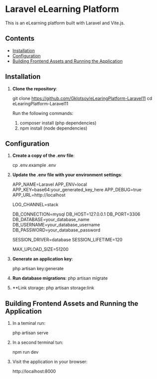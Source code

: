 # Laravel eLearning Platform

This is an eLearning platform built with Laravel and Vite.js.

## Contents

- [Installation](#installation)
- [Configuration](#configuration)
- [Building Frontend Assets and Running the Application](#building-frontend-assets-and-running-the-application)

## Installation

1. **Clone the repository**:
   
   git clone https://github.com/Gklotsoy/eLearingPlatform-Laravel11
   cd eLearingPlatform-Laravel11
    
    Run the following commands:
    1. composer install (php dependencies)
    2. npm install (node dependencies)

## Configuration

1. **Create a copy of the .env file**:

    cp .env.example .env

2. **Update the .env file with your environment settings**:

    APP_NAME=Laravel
    APP_ENV=local
    APP_KEY=base64:your_generated_key_here
    APP_DEBUG=true
    APP_URL=http://localhost
    
    LOG_CHANNEL=stack
    
    DB_CONNECTION=mysql
    DB_HOST=127.0.0.1
    DB_PORT=3306
    DB_DATABASE=your_database_name
    DB_USERNAME=your_database_username
    DB_PASSWORD=your_database_password
    
    SESSION_DRIVER=database
    SESSION_LIFETIME=120

    MAX_UPLOAD_SIZE=51200
   
4. **Generate an application key**:

    php artisan key:generate

5. **Run database migrations**:
    php artisan migrate

6. **Link storage:
   php artisan storage:link

## Building Frontend Assets and Running the Application

1. In a teminal run:
    
    php artisan serve

2. In a second terminal tun:

    npm run dev 

3. Visit the application in your browser:

    http://localhost:8000
